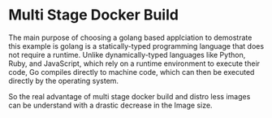 # Multi Stage Docker Build

The main purpose of choosing a golang based applciation to demostrate this example is golang is a statically-typed programming language that does not require a runtime.
Unlike dynamically-typed languages like Python, Ruby, and JavaScript, which rely on a runtime environment to execute their code, Go compiles directly to machine code, which can then be executed directly by the operating system.

So the real advantage of multi stage docker build and distro less images can be understand with a drastic decrease in the Image size.
